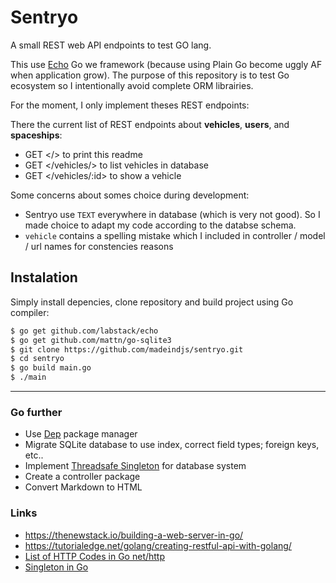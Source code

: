 # Sentryo

A small REST web API endpoints to test GO lang.

This use [Echo](https://echo.labstack.com/) Go we framework (because using Plain
Go become uggly AF when application grow). The purpose of this repository is to
test Go ecosystem so I intentionally avoid complete ORM librairies.

For the moment, I only implement theses REST endpoints:

There the current list of REST endpoints about **vehicles**, **users**, and
**spaceships**:

- GET </> to print this readme
- GET </vehicles/> to list vehicles in database
- GET </vehicles/:id> to show a vehicle

Some concerns about somes choice during development:

- Sentryo use `TEXT` everywhere in database (which is very not good). So I made
  choice to adapt my code according to the databse schema.
- `vehicle` contains a spelling mistake which I included in controller / model /
  url names for constencies reasons

## Instalation

Simply install depencies, clone repository and build project using Go compiler:

~~~bash
$ go get github.com/labstack/echo
$ go get github.com/mattn/go-sqlite3
$ git clone https://github.com/madeindjs/sentryo.git
$ cd sentryo
$ go build main.go
$ ./main
~~~

---

### Go further

- Use [Dep](https://golang.github.io/dep) package manager
- Migrate SQLite database to use index, correct field types; foreign keys, etc..
- Implement [Threadsafe Singleton](http://marcio.io/2015/07/singleton-pattern-in-go/)
  for database system
- Create a controller package
- Convert Markdown to HTML

### Links

- <https://thenewstack.io/building-a-web-server-in-go/>
- <https://tutorialedge.net/golang/creating-restful-api-with-golang/>
- [List of HTTP Codes in Go net/http](https://golang.org/src/net/http/status.go)
- [Singleton in Go](http://marcio.io/2015/07/singleton-pattern-in-go/)

